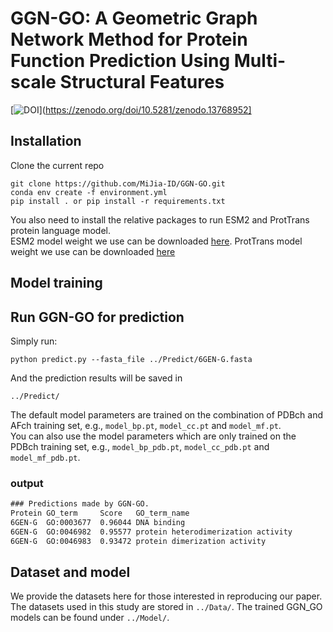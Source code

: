 # GGN-GO: A Geometric Graph Network Method for Protein Function Prediction Using Multi-scale Structural Features

[![DOI](https://zenodo.org/badge/818847334.svg)](https://zenodo.org/doi/10.5281/zenodo.13768952]
## Installation

Clone the current repo

    git clone https://github.com/MiJia-ID/GGN-GO.git
    conda env create -f environment.yml
    pip install . or pip install -r requirements.txt

You also need to install the relative packages to run ESM2 and ProtTrans protein language model. \
ESM2 model weight we use can be downloaded [here](https://dl.fbaipublicfiles.com/fair-esm/models/esm1b_t33_650M_UR50S.pt).
ProtTrans model weight we use can be downloaded [here](https://github.com/agemagician/ProtTrans)

## Model training


## Run GGN-GO for prediction
Simply run:  
```
python predict.py --fasta_file ../Predict/6GEN-G.fasta
```
And the prediction results will be saved in  
```
../Predict/
```
The default model parameters are trained on the combination of PDBch and AFch training set, e.g., `model_bp.pt`, `model_cc.pt` and `model_mf.pt`.\
You can also use the model parameters which are only trained on the PDBch training set, e.g., `model_bp_pdb.pt`, `model_cc_pdb.pt` and `model_mf_pdb.pt`.

### output
```txt
### Predictions made by GGN-GO.			
Protein	GO_term	    Score	GO_term_name
6GEN-G	GO:0003677	0.96044	DNA binding
6GEN-G	GO:0046982	0.95577	protein heterodimerization activity
6GEN-G	GO:0046983	0.93472	protein dimerization activity
```

## Dataset and model
We provide the datasets here for those interested in reproducing our paper. The datasets used in this study are stored in ```../Data/```.
The trained GGN_GO models can be found under ```../Model/```.



